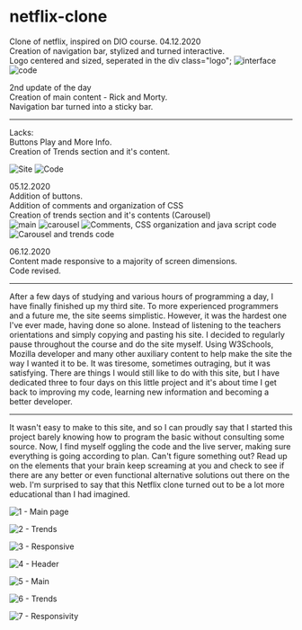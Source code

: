 # netflix-clone
Clone of netflix, inspired on DIO course.
04.12.2020 <br>
Creation of navigation bar, stylized and turned interactive. <br>
Logo centered and sized, seperated in the div class="logo";
![interface](https://user-images.githubusercontent.com/73433189/101198250-13614e00-365b-11eb-8e87-0200c204d1c5.PNG)
![code](https://user-images.githubusercontent.com/73433189/101198249-12c8b780-365b-11eb-87a9-f3a192fa9a37.PNG)

2nd update of the day <br>
Creation of main content - Rick and Morty. <br>
Navigation bar turned into a sticky bar. <br>
<hr>
Lacks: <br>
Buttons Play and More Info. <br>
Creation of Trends section and it's content.

![Site](https://user-images.githubusercontent.com/73433189/101226698-40c6ef80-368d-11eb-8a4a-9a03a1a3ab2a.PNG)
![Code](https://user-images.githubusercontent.com/73433189/101226695-402e5900-368d-11eb-8e9f-b440a0a6b7e3.PNG)

05.12.2020 <br>
Addition of buttons. <br>
Addition of comments and organization of CSS <br>
Creation of trends section and it's contents (Carousel) <br>
![main](https://user-images.githubusercontent.com/73433189/101266997-23a52600-374c-11eb-8732-000cdb1b8e55.PNG)
![carousel](https://user-images.githubusercontent.com/73433189/101266993-1f790880-374c-11eb-945a-9bb176e70e16.PNG)
![Comments, CSS organization and java script code](https://user-images.githubusercontent.com/73433189/101266996-230c8f80-374c-11eb-9dd4-e625aa8071f2.PNG)
![Carousel and trends code](https://user-images.githubusercontent.com/73433189/101266992-1ee07200-374c-11eb-8ecd-1dde781122b6.PNG)

06.12.2020 <br>
Content made responsive to a majority of screen dimensions. <br>
Code revised. <br>
<hr>
After a few days of studying and various hours of programming a day, I have finally finished up my third site. To more experienced programmers and a future me, the site seems simplistic. However, it was the hardest one I've ever made, having done so alone. Instead of listening to the teachers orientations and simply copying and pasting his site. I decided to regularly pause throughout the course and do the site myself. Using W3Schools, Mozilla developer and many other auxiliary content to help make the site the way I wanted it to be. It was tiresome, sometimes outraging, but it was satisfying. There are things I would still like to do with this site, but I have dedicated three to four days on this little project and it's about time I get back to improving my code, learning new information and becoming a better developer. <br>
<hr>
It wasn't easy to make to this site, and so I can proudly say that I started this project barely knowing how to program the basic without consulting some source. Now, I find myself oggling the code and the live server, making sure everything is going according to plan. Can't figure something out? Read up on the elements that your brain keep screaming at you and check to see if there are any better or even functional alternative solutions out there on the web. I'm surprised to say that this Netflix clone turned out to be a lot more educational than I had imagined. <br>

![1 - Main page](https://user-images.githubusercontent.com/73433189/101280149-50465580-37bf-11eb-97b3-f4fd6ba8dab2.PNG)

![2 - Trends](https://user-images.githubusercontent.com/73433189/101280154-54727300-37bf-11eb-9172-21b17158c80f.PNG)

![3 - Responsive](https://user-images.githubusercontent.com/73433189/101280156-563c3680-37bf-11eb-929e-ef0aaea5bd26.PNG)

![4 - Header](https://user-images.githubusercontent.com/73433189/101280157-56d4cd00-37bf-11eb-8936-699d195f6661.PNG)

![5 - Main](https://user-images.githubusercontent.com/73433189/101280158-576d6380-37bf-11eb-8a75-b2e9848bd660.PNG)

![6 - Trends](https://user-images.githubusercontent.com/73433189/101280159-576d6380-37bf-11eb-9547-3c8cb0f1533d.PNG)

![7 - Responsivity](https://user-images.githubusercontent.com/73433189/101280160-5805fa00-37bf-11eb-8289-ba6c697c5e57.PNG)
